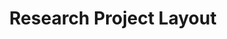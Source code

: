 ---
layout: page
title: Research Project Layout
phase: 1
time-required: ~3hrs
notes:
- Content: none outstanding
- Style: spacing, margins, and title styles.
- NB: Phase 2 -> update project list (e.g. TBTA), spiff up layout to make info clearer
---